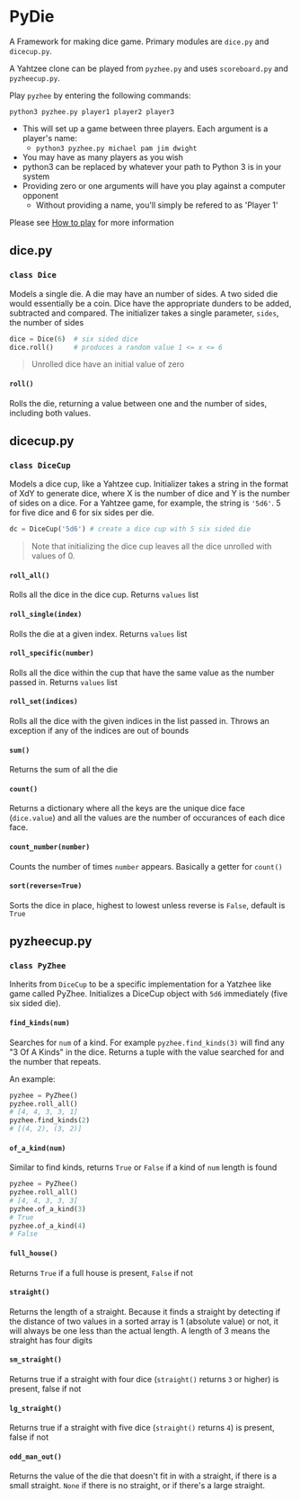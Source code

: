 # PyDie

A Framework for making dice game.  Primary modules are `dice.py` and `dicecup.py`.

A Yahtzee clone can be played from `pyzhee.py` and uses `scoreboard.py` and `pyzheecup.py`.

Play `pyzhee` by entering the following commands:

```
python3 pyzhee.py player1 player2 player3
```
- This will set up a game between three players.  Each argument is a player's name: 
    - `python3 pyzhee.py michael pam jim dwight`
- You may have as many players as you wish
- python3 can be replaced by whatever your path to Python 3 is in your system
- Providing zero or one arguments will have you play against a computer opponent
    - Without providing a name, you'll simply be refered to as 'Player 1'

Please see [How to play](howtoplay.md) for more information

## dice.py

### `class Dice`

Models a single die.  A die may have an number of sides.  A two sided die would essentially be a coin.  Dice have the appropriate dunders to be added, subtracted and compared.  The initializer takes a single parameter, `sides`, the number of sides

```python
dice = Dice(6)  # six sided dice
dice.roll()     # produces a random value 1 <= x <= 6
```

> Unrolled dice have an initial value of zero

#### `roll()`

Rolls the die, returning a value between one and the number of sides, including both values.

## dicecup.py

### `class DiceCup`

Models a dice cup, like a Yahtzee cup.  Initializer takes a string in the format of XdY to generate dice, where X is the number of dice and Y is the number of sides on a dice.  For a Yahtzee game, for example, the string is `'5d6'`.  5 for five dice and 6 for six sides per die.

```python
dc = DiceCup('5d6') # create a dice cup with 5 six sided die
```

> Note that initializing the dice cup leaves all the dice unrolled with values of 0.

#### `roll_all()`

Rolls all the dice in the dice cup.  Returns `values` list

#### `roll_single(index)`

Rolls the die at a given index.  Returns `values` list

#### `roll_specific(number)`

Rolls all the dice within the cup that have the same value as the number passed in.  Returns `values` list

#### `roll_set(indices)`

Rolls all the dice with the given indices in the list passed in.  Throws an exception if any of the indices are out of bounds

#### `sum()`

Returns the sum of all the die

#### `count()`

Returns a dictionary where all the keys are the unique dice face (`dice.value`) and all the values are the number of occurances of each dice face.

#### `count_number(number)`

Counts the number of times `number` appears.  Basically a getter for `count()`

#### `sort(reverse=True)`

Sorts the dice in place, highest to lowest unless reverse is `False`, default is `True`

## pyzheecup.py

### `class PyZhee`

Inherits from `DiceCup` to be a specific implementation for a Yatzhee like game called PyZhee.  Initializes a DiceCup object with `5d6` immediately (five six sided die).

#### `find_kinds(num)`

Searches for `num` of a kind.  For example `pyzhee.find_kinds(3)` will find any "3 Of A Kinds" in the dice.  Returns a tuple with the value searched for and the number that repeats.

An example:

```python
pyzhee = PyZhee()
pyzhee.roll_all()
# [4, 4, 3, 3, 1]
pyzhee.find_kinds(2)
# [(4, 2), (3, 2)]
```

#### `of_a_kind(num)`

Similar to find kinds, returns `True` or `False` if a kind of `num` length is found

```python
pyzhee = PyZhee()
pyzhee.roll_all()
# [4, 4, 3, 3, 3]
pyzhee.of_a_kind(3)
# True
pyzhee.of_a_kind(4)
# False
```

#### `full_house()`

Returns `True` if a full house is present, `False` if not

#### `straight()`

Returns the length of a straight.  Because it finds a straight by detecting if the distance of two values in a sorted array is 1 (absolute value) or not, it will always be one less than the actual length.  A length of 3 means the straight has four digits

#### `sm_straight()`

Returns true if a straight with four dice (`straight()` returns `3` or higher) is present, false if not

#### `lg_straight()`

Returns true if a straight with five dice (`straight()` returns `4`) is present, false if not

#### `odd_man_out()`

Returns the value of the die that doesn't fit in with a straight, if there is a small straight.  `None` if there is no straight, or if there's a large straight.